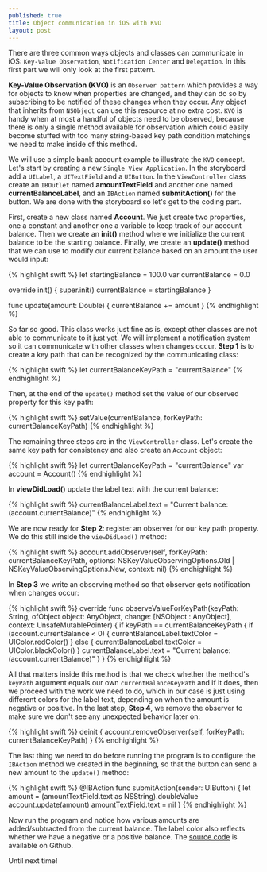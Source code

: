 ```yaml
---
published: true
title: Object communication in iOS with KVO
layout: post
---
```

There are three common ways objects and classes can communicate in iOS: `Key-Value Observation`, `Notification Center` and `Delegation`. In this first part we will only look at the first pattern.

__Key-Value Observation (KVO)__ is an `Observer pattern` which provides a way for objects to know when properties are changed, and they can do so by subscribing to be notified of these changes when they occur. Any object that inherits from `NSObject` can use this resource at no extra cost. `KVO` is handy when at most a handful of objects need to be observed, because there is only a single method available for observation which could easily become stuffed with too many string-based key path condition matchings we need to make inside of this method.

We will use a simple bank account example to illustrate the `KVO` concept. Let's start by creating a new `Single View Application`. In the storyboard add a `UILabel`, a `UITextField` and a `UIButton`. In the `ViewController` class create an `IBOutlet` named __amountTextField__ and another one named __currentBalanceLabel__, and an `IBAction` named __submitAction()__ for the button. We are done with the storyboard so let's get to the coding part.

First, create a new class named __Account__. We just create two properties, one a constant and another one a variable to keep track of our account balance. Then we create an __init()__ method where we initialize the current balance to be the starting balance. Finally, we create an __update()__ method that we can use to modify our current balance based on an amount the user would input:

{% highlight swift %}
let startingBalance = 100.0
var currentBalance = 0.0

override init() {
    super.init()
    currentBalance = startingBalance
}

func update(amount: Double) {
    currentBalance += amount
}
{% endhighlight %}

So far so good. This class works just fine as is, except other classes are not able to communicate to it just yet. We will implement a notification system so it can communicate with other classes when changes occur. __Step 1__ is to create a key path that can be recognized by the communicating class: 

{% highlight swift %}
let currentBalanceKeyPath = "currentBalance"
{% endhighlight %}

Then, at the end of the `update()` method set the value of our observed property for this key path:

{% highlight swift %}
setValue(currentBalance, forKeyPath: currentBalanceKeyPath)
{% endhighlight %}

The remaining three steps are in the `ViewController` class. Let's create the same key path for consistency and also create an `Account` object:

{% highlight swift %}
let currentBalanceKeyPath = "currentBalance"
var account = Account()
{% endhighlight %}

In __viewDidLoad()__ update the label text with the current balance:

{% highlight swift %}
currentBalanceLabel.text = "Current balance: \(account.currentBalance)"
{% endhighlight %}

We are now ready for __Step 2__: register an observer for our key path property. We do this still inside the `viewDidLoad()` method:

{% highlight swift %}
account.addObserver(self, forKeyPath: currentBalanceKeyPath, options: NSKeyValueObservingOptions.Old | NSKeyValueObservingOptions.New, context: nil)
{% endhighlight %}

In __Step 3__ we write an observing method so that observer gets notification when changes occur:

{% highlight swift %}
override func observeValueForKeyPath(keyPath: String, ofObject object: AnyObject, change: [NSObject : AnyObject], context: UnsafeMutablePointer<Void>) {
    if keyPath == currentBalanceKeyPath {
        if (account.currentBalance < 0) {
            currentBalanceLabel.textColor = UIColor.redColor()
        } else {
            currentBalanceLabel.textColor = UIColor.blackColor()
        }
        currentBalanceLabel.text = "Current balance: \(account.currentBalance)"
    }
}
{% endhighlight %}

All that matters inside this method is that we check whether the method's `keyPath` argument equals our own `currentBalanceKeyPath` and if it does, then we proceed with the work we need to do, which in our case is just using different colors for the label text, depending on when the amount is negative or positive. In the last step, __Step 4__, we remove the observer to make sure we don't see any unexpected behavior later on:

{% highlight swift %}
deinit {
    account.removeObserver(self, forKeyPath: currentBalanceKeyPath)
}
{% endhighlight %}

The last thing we need to do before running the program is to configure the `IBAction` method we created in the beginning, so that the button can send a new amount to the `update()` method:

{% highlight swift %}
@IBAction func submitAction(sender: UIButton) {
    let amount = (amountTextField.text as NSString).doubleValue
    account.update(amount)
    amountTextField.text = nil
}
{% endhighlight %}

Now run the program and notice how various amounts are added/subtracted from the current balance. The label color also reflects whether we have a negative or a positive balance. The [source code](https://github.com/mhorga/KVO) is available on Github.

Until next time!